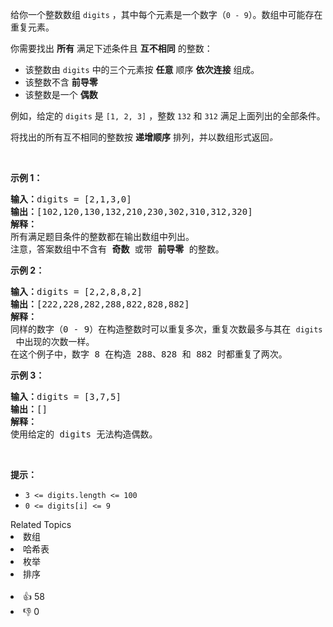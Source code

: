 <p>给你一个整数数组 <code>digits</code> ，其中每个元素是一个数字（<code>0 - 9</code>）。数组中可能存在重复元素。</p>

<p>你需要找出 <strong>所有</strong> 满足下述条件且 <strong>互不相同</strong> 的整数：</p>

<ul> 
 <li>该整数由 <code>digits</code> 中的三个元素按 <strong>任意</strong> 顺序 <strong>依次连接</strong> 组成。</li> 
 <li>该整数不含 <strong>前导零</strong></li> 
 <li>该整数是一个 <strong>偶数</strong></li> 
</ul>

<p>例如，给定的 <code>digits</code> 是 <code>[1, 2, 3]</code> ，整数 <code>132</code> 和 <code>312</code> 满足上面列出的全部条件。</p>

<p>将找出的所有互不相同的整数按 <strong>递增顺序</strong> 排列，并以数组形式返回<em>。</em></p>

<p>&nbsp;</p>

<p><strong>示例 1：</strong></p>

<pre>
<strong>输入：</strong>digits = [2,1,3,0]
<strong>输出：</strong>[102,120,130,132,210,230,302,310,312,320]
<strong>解释：</strong>
所有满足题目条件的整数都在输出数组中列出。 
注意，答案数组中不含有 <strong>奇数</strong> 或带 <strong>前导零</strong> 的整数。</pre>

<p><strong>示例 2：</strong></p>

<pre>
<strong>输入：</strong>digits = [2,2,8,8,2]
<strong>输出：</strong>[222,228,282,288,822,828,882]
<strong>解释：</strong>
同样的数字（0 - 9）在构造整数时可以重复多次，重复次数最多与其在 <span><code>digits</code></span> 中出现的次数一样。 
在这个例子中，数字 8 在构造 288、828 和 882 时都重复了两次。 
</pre>

<p><strong>示例 3：</strong></p>

<pre>
<strong>输入：</strong>digits = [3,7,5]
<strong>输出：</strong>[]
<strong>解释：</strong>
使用给定的 digits 无法构造偶数。
</pre>

<p>&nbsp;</p>

<p><strong>提示：</strong></p>

<ul> 
 <li><code>3 &lt;=&nbsp;digits.length &lt;= 100</code></li> 
 <li><code>0 &lt;= digits[i] &lt;= 9</code></li> 
</ul>

<div><div>Related Topics</div><div><li>数组</li><li>哈希表</li><li>枚举</li><li>排序</li></div></div><br><div><li>👍 58</li><li>👎 0</li></div>